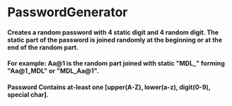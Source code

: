 # PasswordGenerator
#### Creates a random password with 4 static digit and 4 random digit. The static part of the password is joined randomly at the beginning or at the end of the random part.
#### For example: Aa@1 is the random part joined with static "MDL_" forming "Aa@1_MDL" or "MDL_Aa@1".
#### Password Contains at-least one [upper(A-Z), lower(a-z), digit(0-9), special char].
